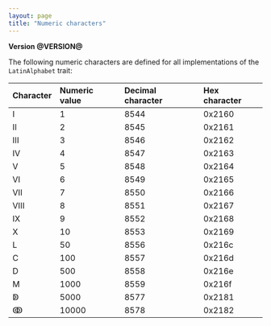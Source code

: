 ```yaml
---
layout: page
title: "Numeric characters"
---
```


**Version @VERSION@**


The following numeric characters are defined for all implementations of the `LatinAlphabet`  trait:




| Character | Numeric value | Decimal character | Hex character |
|:----------|:--------------|:------------------|:--------------|
| Ⅰ         | 1             | 8544              | 0x2160        |
| Ⅱ         | 2             | 8545              | 0x2161        |
| Ⅲ         | 3             | 8546              | 0x2162        |
| Ⅳ         | 4             | 8547              | 0x2163        |
| Ⅴ         | 5             | 8548              | 0x2164        |
| Ⅵ         | 6             | 8549              | 0x2165        |
| Ⅶ         | 7             | 8550              | 0x2166        |
| Ⅷ         | 8             | 8551              | 0x2167        |
| Ⅸ         | 9             | 8552              | 0x2168        |
| Ⅹ         | 10            | 8553              | 0x2169        |
| Ⅼ         | 50            | 8556              | 0x216c        |
| Ⅽ         | 100           | 8557              | 0x216d        |
| Ⅾ         | 500           | 8558              | 0x216e        |
| Ⅿ         | 1000          | 8559              | 0x216f        |
| ↁ         | 5000          | 8577              | 0x2181        |
| ↂ         | 10000         | 8578              | 0x2182        |
